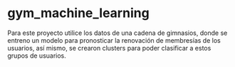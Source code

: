 # gym_machine_learning
Para este proyecto utilice los datos de una cadena de gimnasios, donde se entreno un modelo para pronosticar la renovación de membresías de los usuarios, así mismo, se crearon clusters para poder clasificar a estos grupos de usuarios.
